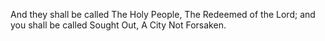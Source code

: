 And they shall be called The Holy People, The Redeemed of the Lord; and you shall be called Sought Out, A City Not Forsaken.
